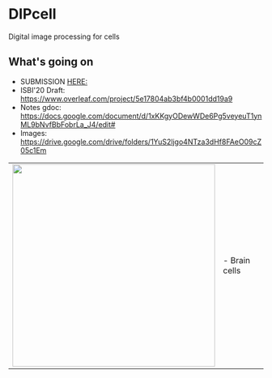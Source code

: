 DIPcell
=======

Digital image processing for cells

What's going on
---------------

-	SUBMISSION [HERE:](ISBI20_0803_MS.pdf)
-	ISBI'20 Draft: https://www.overleaf.com/project/5e17804ab3bf4b0001dd19a9
-	Notes gdoc: https://docs.google.com/document/d/1xKKgyODewWDe6Pg5veyeuT1ynML9bNvfBbFobrLa_J4/edit#
-	Images: https://drive.google.com/drive/folders/1YuS2ljgo4NTza3dHf8FAeO09cZ05c1Em

<table border="0">
 <tr>
    <td><img src="data_output/isbi2020_lea.jpg" width="400">
    </td>
    <td>
     <p>
      - Brain cells
      </td>
 </tr>
</table>
